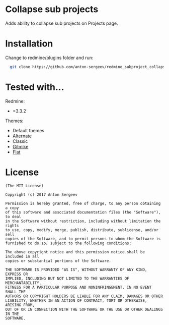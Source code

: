 Collapse sub projects
====================

Adds ability to collapse sub projects on Projects page.

Installation
====================
Change to redmine/plugins folder and run:
```bash
  git clone https://github.com/anton-sergeev/redmine_subproject_collapse.git
```

Tested with...
====================

Redmine:
 * =3.3.2

Themes:
 * Default themes
 * Alternate
 * Classic
 * [Gitmike](https://github.com/makotokw/redmine-theme-gitmike)
 * [Flat](https://github.com/tsi/redmine-theme-flat)

License
====================

```
(The MIT License)

Copyright (c) 2017 Anton Sergeev

Permission is hereby granted, free of charge, to any person obtaining a copy
of this software and associated documentation files (the "Software"), to deal
in the Software without restriction, including without limitation the rights
to use, copy, modify, merge, publish, distribute, sublicense, and/or sell
copies of the Software, and to permit persons to whom the Software is
furnished to do so, subject to the following conditions:

The above copyright notice and this permission notice shall be included in all
copies or substantial portions of the Software.

THE SOFTWARE IS PROVIDED "AS IS", WITHOUT WARRANTY OF ANY KIND, EXPRESS OR
IMPLIED, INCLUDING BUT NOT LIMITED TO THE WARRANTIES OF MERCHANTABILITY,
FITNESS FOR A PARTICULAR PURPOSE AND NONINFRINGEMENT. IN NO EVENT SHALL THE
AUTHORS OR COPYRIGHT HOLDERS BE LIABLE FOR ANY CLAIM, DAMAGES OR OTHER
LIABILITY, WHETHER IN AN ACTION OF CONTRACT, TORT OR OTHERWISE, ARISING FROM,
OUT OF OR IN CONNECTION WITH THE SOFTWARE OR THE USE OR OTHER DEALINGS IN THE
SOFTWARE.
```
